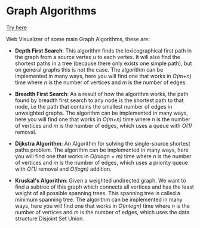 # Graph Algorithms

[Try here](https://lafifii.github.io/Graph_Algorithms/)

Web Visualizer of some main Graph Algorithms, these are:

* **Depth First Search**: This algorithm finds the lexicographical first path in the graph from a source vertex u to each vertex. It will also find the shortest paths in a tree (because there only exists one simple path), but on general graphs this is not the case. The algorithm can be implemented in many ways, here you will find one that works in *O(m+n)* time where *n* is the number of vertices and *m* is the number of edges.

* **Breadth First Search**: As a result of how the algorithm works, the path found by breadth first search to any node is the shortest path to that node, i.e the path that contains the smallest number of edges in unweighted graphs. The algorithm can be implemented in many ways, here you will find one that works in *O(m+n)* time where *n* is the number of vertices and *m* is the number of edges, which uses a queue with *O(1)* removal.

* **Dijkstra Algorithm**: An Algorithm for solving the single-source shortest paths problem. The algorithm can be implemented in many ways, here you will find one that works in *O(nlogn + m)* time where *n* is the number of vertices and *m* is the number of edges, which uses a priority queue with *O(1)* removal and *O(logn)* addition.

* **Kruskal's Algorithm**: Given a weighted undirected graph. We want to find a subtree of this graph which connects all vertices and has the least weight of all possible spanning trees. This spanning tree is called a minimum spanning tree. The algorithm can be implemented in many ways, here you will find one that works in *O(mlogn)* time where *n* is the number of vertices and *m* is the number of edges, which uses the data structure Disjoint Set Union.
